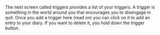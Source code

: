 The next screen called triggers provides a list of your triggers. A trigger is something in the world around you that encourages you to disengage in quit. Once you add a trigger here (read on) you can click on it to add an entry to your diary. If you want to delete it, you hold down the trigger button.